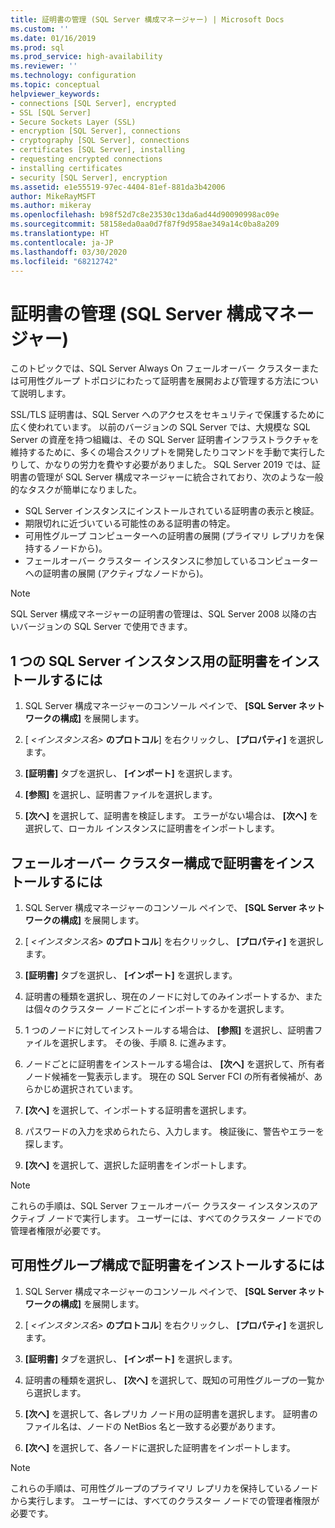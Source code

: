 ```yaml
---
title: 証明書の管理 (SQL Server 構成マネージャー) | Microsoft Docs
ms.custom: ''
ms.date: 01/16/2019
ms.prod: sql
ms.prod_service: high-availability
ms.reviewer: ''
ms.technology: configuration
ms.topic: conceptual
helpviewer_keywords:
- connections [SQL Server], encrypted
- SSL [SQL Server]
- Secure Sockets Layer (SSL)
- encryption [SQL Server], connections
- cryptography [SQL Server], connections
- certificates [SQL Server], installing
- requesting encrypted connections
- installing certificates
- security [SQL Server], encryption
ms.assetid: e1e55519-97ec-4404-81ef-881da3b42006
author: MikeRayMSFT
ms.author: mikeray
ms.openlocfilehash: b98f52d7c8e23530c13da6ad44d90090998ac09e
ms.sourcegitcommit: 58158eda0aa0d7f87f9d958ae349a14c0ba8a209
ms.translationtype: HT
ms.contentlocale: ja-JP
ms.lasthandoff: 03/30/2020
ms.locfileid: "68212742"
---
```

# <a name="certificate-management-sql-server-configuration-manager"></a>証明書の管理 (SQL Server 構成マネージャー)

このトピックでは、SQL Server Always On フェールオーバー クラスターまたは可用性グループ トポロジにわたって証明書を展開および管理する方法について説明します。

SSL/TLS 証明書は、SQL Server へのアクセスをセキュリティで保護するために広く使われています。 以前のバージョンの SQL Server では、大規模な SQL Server の資産を持つ組織は、その SQL Server 証明書インフラストラクチャを維持するために、多くの場合スクリプトを開発したりコマンドを手動で実行したりして、かなりの労力を費やす必要がありました。 SQL Server 2019 では、証明書の管理が SQL Server 構成マネージャーに統合されており、次のような一般的なタスクが簡単になりました。 

* SQL Server インスタンスにインストールされている証明書の表示と検証。 
* 期限切れに近づいている可能性のある証明書の特定。 
* 可用性グループ コンピューターへの証明書の展開 (プライマリ レプリカを保持するノードから)。 
* フェールオーバー クラスター インスタンスに参加しているコンピューターへの証明書の展開 (アクティブなノードから)。

> [!NOTE]
> SQL Server 構成マネージャーの証明書の管理は、SQL Server 2008 以降の古いバージョンの SQL Server で使用できます。

##  <a name="to-install-a-certificate-for-a-single-sql-server-instance"></a><a name="provision-single-server-cert"></a> 1 つの SQL Server インスタンス用の証明書をインストールするには  
  
1. SQL Server 構成マネージャーのコンソール ペインで、 **[SQL Server ネットワークの構成]** を展開します。  
  
2. [ *&lt;インスタンス名&gt;* **のプロトコル**] を右クリックし、 **[プロパティ]** を選択します。  
  
3. **[証明書]** タブを選択し、 **[インポート]** を選択します。  
  
4. **[参照]** を選択し、証明書ファイルを選択します。  
  
5. **[次へ]** を選択して、証明書を検証します。 エラーがない場合は、 **[次へ]** を選択して、ローカル インスタンスに証明書をインポートします。  
  
 
##  <a name="to-install-a-certificate-in-a-failover-cluster-configuration"></a><a name="provision-failover-cluster-cert"></a> フェールオーバー クラスター構成で証明書をインストールするには  
  
1. SQL Server 構成マネージャーのコンソール ペインで、 **[SQL Server ネットワークの構成]** を展開します。
  
2. [ *&lt;インスタンス名&gt;* **のプロトコル**] を右クリックし、 **[プロパティ]** を選択します。 

3. **[証明書]** タブを選択し、 **[インポート]** を選択します。

4. 証明書の種類を選択し、現在のノードに対してのみインポートするか、または個々のクラスター ノードごとにインポートするかを選択します。

5. 1 つのノードに対してインストールする場合は、 **[参照]** を選択し、証明書ファイルを選択します。 その後、手順 8. に進みます。

6. ノードごとに証明書をインストールする場合は、 **[次へ]** を選択して、所有者ノード候補を一覧表示します。 現在の SQL Server FCI の所有者候補が、あらかじめ選択されています。

7. **[次へ]** を選択して、インポートする証明書を選択します。

8. パスワードの入力を求められたら、入力します。 検証後に、警告やエラーを探します。

9. **[次へ]** を選択して、選択した証明書をインポートします。

> [!NOTE]
> これらの手順は、SQL Server フェールオーバー クラスター インスタンスのアクティブ ノードで実行します。 ユーザーには、すべてのクラスター ノードでの管理者権限が必要です。

##  <a name="to-install-a-certificate-in-an-availability-group-configuration"></a><a name="provision-availability-group-cert"></a>可用性グループ構成で証明書をインストールするには  
  
1. SQL Server 構成マネージャーのコンソール ペインで、 **[SQL Server ネットワークの構成]** を展開します。
  
2. [ *&lt;インスタンス名&gt;* **のプロトコル**] を右クリックし、 **[プロパティ]** を選択します。  
  
3. **[証明書]** タブを選択し、 **[インポート]** を選択します。  
  
4. 証明書の種類を選択し、 **[次へ]** を選択して、既知の可用性グループの一覧から選択します。  

5. **[次へ]** を選択して、各レプリカ ノード用の証明書を選択します。 証明書のファイル名は、ノードの NetBios 名と一致する必要があります。

6. **[次へ]** を選択して、各ノードに選択した証明書をインポートします。


> [!NOTE]
> これらの手順は、可用性グループのプライマリ レプリカを保持しているノードから実行します。 ユーザーには、すべてのクラスター ノードでの管理者権限が必要です。

